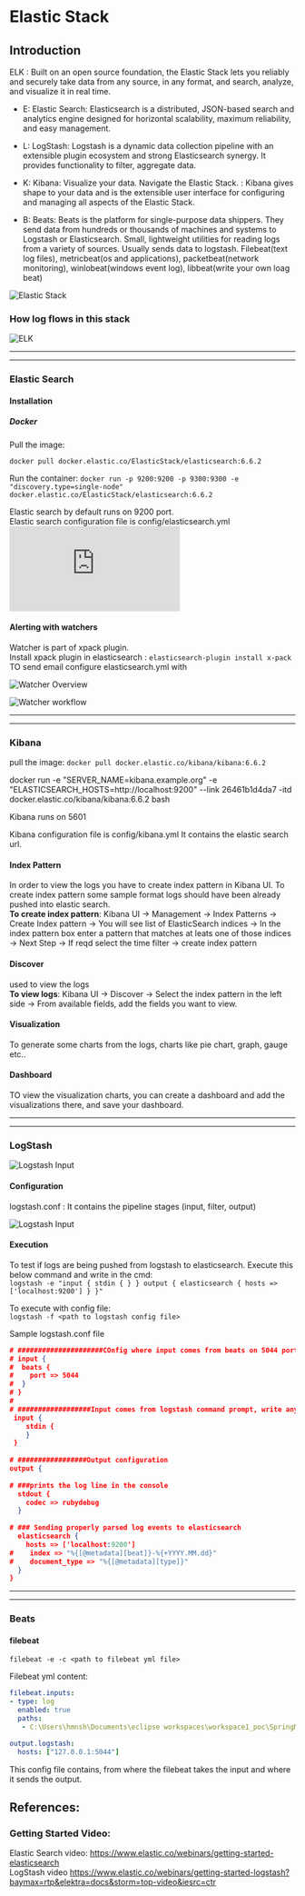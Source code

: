 # Elastic Stack

## Introduction

ELK :  Built on an open source foundation, the Elastic Stack lets you reliably and securely take data from any source, in any format, and search, analyze, and visualize it in real time.
-	E: Elastic Search: Elasticsearch is a distributed, JSON-based search and analytics engine designed for horizontal scalability, maximum reliability, and easy management.

-	L: LogStash: Logstash is a dynamic data collection pipeline with an extensible plugin ecosystem and strong Elasticsearch synergy. It provides functionality to filter, aggregate data.

-	K: Kibana: Visualize your data. Navigate the Elastic Stack. : Kibana gives shape to your data and is the extensible user interface for configuring and managing all aspects of the Elastic Stack.

-   B: Beats: Beats is the platform for single-purpose data shippers. They send data from hundreds or thousands of machines and systems to Logstash or Elasticsearch. Small, lightweight utilities for reading logs from a variety of sources. Usually sends data to logstash. Filebeat(text log files), metricbeat(os and applications), packetbeat(network monitoring), winlobeat(windows event log), libbeat(write your own loag beat)

![Elastic Stack](https://github.com/himkak/notes/blob/master/ElasticStack/ElasticStack.PNG)


### How log flows in this stack
![ELK](https://github.com/himkak/notes/blob/master/ElasticStack/ELK.png)

-------------------------------------------------------
-------------------------------------------------------

### Elastic Search

#### Installation

##### Docker

Pull the image:
```
docker pull docker.elastic.co/ElasticStack/elasticsearch:6.6.2
```

Run the container: `docker run -p 9200:9200 -p 9300:9300 -e "discovery.type=single-node" docker.elastic.co/ElasticStack/elasticsearch:6.6.2`

Elastic search by default runs on 9200 port.  
Elastic search configuration file is config/elasticsearch.yml
![Sample Elastic Search Queries](https://github.com/himkak/notes/blob/master/ElasticStack/ElasticSearch_SampleQueries.md)

#### Alerting with watchers

Watcher is part of xpack plugin.  
Install xpack plugin in elasticsearch : `elasticsearch-plugin install x-pack`  
TO send email configure elasticsearch.yml with

![Watcher Overview](https://github.com/himkak/notes/blob/master/ElasticStack/ElasticSearch_Watcher.PNG)


![Watcher workflow](https://github.com/himkak/notes/blob/master/ElasticStack/WatcherWorkflow.PNG)



-------------------------------------------------------
-------------------------------------------------------

### Kibana
pull the image: 
`docker pull docker.elastic.co/kibana/kibana:6.6.2`

docker run -e "SERVER_NAME=kibana.example.org" -e "ELASTICSEARCH_HOSTS=http://localhost:9200" --link 26461b1d4da7 -itd docker.elastic.co/kibana/kibana:6.6.2 bash


Kibana runs on 5601

Kibana configuration file is config/kibana.yml
It contains the elastic search url.

#### Index Pattern
In order to view the logs you have to create index pattern in Kibana UI.
To create index pattern some sample format logs should have been already pushed into elastic search.  
**To create index pattern**: Kibana UI -> Management -> Index Patterns -> Create Index pattern -> You will see list of ElasticSearch indices -> In the index pattern box enter a pattern that matches at leats one of those indices -> Next Step -> If reqd select the time filter -> create index pattern  

#### Discover
used to view the logs  
**To view logs**: Kibana UI -> Discover -> Select the index pattern in the left side -> From available fields, add the fields you want to view.

#### Visualization
To generate some charts from the logs, charts like pie chart, graph, gauge etc..

#### Dashboard  
TO view the visualization charts, you can create a dashboard and add the visualizations there, and save your dashboard.


-------------------------------------------------------
-------------------------------------------------------

### LogStash

![Logstash Input](https://github.com/himkak/notes/blob/master/ElasticStack/LogstashIntro.PNG)


#### Configuration

logstash.conf : It contains the pipeline stages (input, filter, output)

![Logstash Input](https://github.com/himkak/notes/blob/master/ElasticStack/LogstashConfig.PNG)

#### Execution
To test if logs are being pushed from logstash to elasticsearch. Execute this below command and write in the cmd:    
`logstash -e "input { stdin { } } output { elasticsearch { hosts => ['localhost:9200'] } }"`

To execute with config file:  
`logstash -f <path to logstash config file>`

Sample logstash.conf file
```json
# #####################COnfig where input comes from beats on 5044 port ##########
# input {
#  beats {
#    port => 5044
#  }
# }
#
# ##################Input comes from logstash command prompt, write any line there and that data will be pushed to elastic search server
 input { 
	stdin { 
	} 
 }
	
# #################Output configuration
output {
  
# ###prints the log line in the console
  stdout {
    codec => rubydebug
  }
 
# ### Sending properly parsed log events to elasticsearch
  elasticsearch {
    hosts => ['localhost:9200']
#    index => "%{[@metadata][beat]}-%{+YYYY.MM.dd}"
#    document_type => "%{[@metadata][type]}"
  }
}

```

-------------------------------------------------------
-------------------------------------------------------

### Beats

#### filebeat
`filebeat -e -c <path to filebeat yml file>`

Filebeat yml content:
```yml
filebeat.inputs:
- type: log
  enabled: true
  paths:
   - C:\Users\hmnsh\Documents\eclipse workspaces\workspace1_poc\SpringMysql\logs\*.log

output.logstash:
  hosts: ["127.0.0.1:5044"]
```

This config file contains, from where the filebeat takes the input and where it sends the output.

## References:
### Getting Started Video:
Elastic Search video: https://www.elastic.co/webinars/getting-started-elasticsearch  
LogStash video https://www.elastic.co/webinars/getting-started-logstash?baymax=rtp&elektra=docs&storm=top-video&iesrc=ctr
